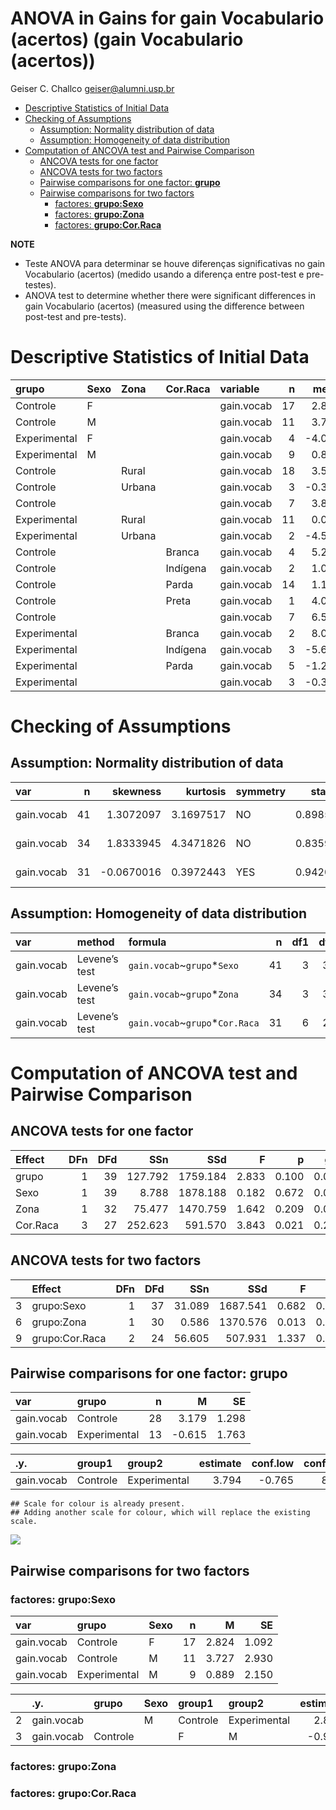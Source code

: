 ANOVA in Gains for gain Vocabulario (acertos) (gain Vocabulario
(acertos))
================
Geiser C. Challco <geiser@alumni.usp.br>

- [Descriptive Statistics of Initial
  Data](#descriptive-statistics-of-initial-data)
- [Checking of Assumptions](#checking-of-assumptions)
  - [Assumption: Normality distribution of
    data](#assumption-normality-distribution-of-data)
  - [Assumption: Homogeneity of data
    distribution](#assumption-homogeneity-of-data-distribution)
- [Computation of ANCOVA test and Pairwise
  Comparison](#computation-of-ancova-test-and-pairwise-comparison)
  - [ANCOVA tests for one factor](#ancova-tests-for-one-factor)
  - [ANCOVA tests for two factors](#ancova-tests-for-two-factors)
  - [Pairwise comparisons for one factor:
    **grupo**](#pairwise-comparisons-for-one-factor-grupo)
  - [Pairwise comparisons for two
    factors](#pairwise-comparisons-for-two-factors)
    - [factores: **grupo:Sexo**](#factores-gruposexo)
    - [factores: **grupo:Zona**](#factores-grupozona)
    - [factores: **grupo:Cor.Raca**](#factores-grupocorraca)

**NOTE**

- Teste ANOVA para determinar se houve diferenças significativas no gain
  Vocabulario (acertos) (medido usando a diferença entre post-test e
  pre-testes).
- ANOVA test to determine whether there were significant differences in
  gain Vocabulario (acertos) (measured using the difference between
  post-test and pre-tests).

# Descriptive Statistics of Initial Data

| grupo        | Sexo | Zona   | Cor.Raca | variable   |   n |   mean | median | min | max |     sd |    se |     ci |  iqr |
|:-------------|:-----|:-------|:---------|:-----------|----:|-------:|-------:|----:|----:|-------:|------:|-------:|-----:|
| Controle     | F    |        |          | gain.vocab |  17 |  2.824 |    2.0 |  -5 |  12 |  4.503 | 1.092 |  2.315 | 6.00 |
| Controle     | M    |        |          | gain.vocab |  11 |  3.727 |    3.0 |  -8 |  28 |  9.717 | 2.930 |  6.528 | 5.50 |
| Experimental | F    |        |          | gain.vocab |   4 | -4.000 |   -4.5 | -10 |   3 |  5.354 | 2.677 |  8.520 | 4.00 |
| Experimental | M    |        |          | gain.vocab |   9 |  0.889 |    0.0 |  -8 |  15 |  6.451 | 2.150 |  4.958 | 3.00 |
| Controle     |      | Rural  |          | gain.vocab |  18 |  3.500 |    1.5 |  -5 |  28 |  7.081 | 1.669 |  3.522 | 4.75 |
| Controle     |      | Urbana |          | gain.vocab |   3 | -0.333 |    2.0 |  -7 |   4 |  5.859 | 3.383 | 14.556 | 5.50 |
| Controle     |      |        |          | gain.vocab |   7 |  3.857 |    6.0 |  -8 |  12 |  7.198 | 2.721 |  6.657 | 9.50 |
| Experimental |      | Rural  |          | gain.vocab |  11 |  0.091 |   -1.0 |  -8 |  15 |  6.236 | 1.880 |  4.190 | 5.00 |
| Experimental |      | Urbana |          | gain.vocab |   2 | -4.500 |   -4.5 | -10 |   1 |  7.778 | 5.500 | 69.884 | 5.50 |
| Controle     |      |        | Branca   | gain.vocab |   4 |  5.250 |    5.0 |  -1 |  12 |  5.377 | 2.689 |  8.557 | 4.75 |
| Controle     |      |        | Indígena | gain.vocab |   2 |  1.000 |    1.0 |   1 |   1 |  0.000 | 0.000 |  0.000 | 0.00 |
| Controle     |      |        | Parda    | gain.vocab |  14 |  1.143 |    1.5 |  -8 |  11 |  4.865 | 1.300 |  2.809 | 3.00 |
| Controle     |      |        | Preta    | gain.vocab |   1 |  4.000 |    4.0 |   4 |   4 |        |       |        | 0.00 |
| Controle     |      |        |          | gain.vocab |   7 |  6.571 |    6.0 |  -5 |  28 | 10.907 | 4.122 | 10.087 | 9.50 |
| Experimental |      |        | Branca   | gain.vocab |   2 |  8.000 |    8.0 |   1 |  15 |  9.899 | 7.000 | 88.943 | 7.00 |
| Experimental |      |        | Indígena | gain.vocab |   3 | -5.667 |   -5.0 |  -8 |  -4 |  2.082 | 1.202 |  5.171 | 2.00 |
| Experimental |      |        | Parda    | gain.vocab |   5 | -1.200 |   -1.0 |  -3 |   0 |  1.304 | 0.583 |  1.619 | 2.00 |
| Experimental |      |        |          | gain.vocab |   3 | -0.333 |    3.0 | -10 |   6 |  8.505 | 4.910 | 21.127 | 8.00 |

# Checking of Assumptions

## Assumption: Normality distribution of data

| var        |   n |   skewness |  kurtosis | symmetry | statistic | method       |         p | p.signif | normality |
|:-----------|----:|-----------:|----------:|:---------|----------:|:-------------|----------:|:---------|:----------|
| gain.vocab |  41 |  1.3072097 | 3.1697517 | NO       | 0.8985949 | Shapiro-Wilk | 0.0015075 | \*\*     | NO        |
| gain.vocab |  34 |  1.8333945 | 4.3471826 | NO       | 0.8359538 | Shapiro-Wilk | 0.0001380 | \*\*\*   | NO        |
| gain.vocab |  31 | -0.0670016 | 0.3972443 | YES      | 0.9420610 | Shapiro-Wilk | 0.0941019 | ns       | YES       |

## Assumption: Homogeneity of data distribution

| var        | method        | formula                          |   n | df1 | df2 | statistic |         p | p.signif |
|:-----------|:--------------|:---------------------------------|----:|----:|----:|----------:|----------:|:---------|
| gain.vocab | Levene’s test | `gain.vocab`~`grupo`\*`Sexo`     |  41 |   3 |  37 | 0.7622738 | 0.5224708 | ns       |
| gain.vocab | Levene’s test | `gain.vocab`~`grupo`\*`Zona`     |  34 |   3 |  30 | 0.0511724 | 0.9844109 | ns       |
| gain.vocab | Levene’s test | `gain.vocab`~`grupo`\*`Cor.Raca` |  31 |   6 |  24 | 1.9868710 | 0.1074003 | ns       |

# Computation of ANCOVA test and Pairwise Comparison

## ANCOVA tests for one factor

| Effect   | DFn | DFd |     SSn |      SSd |     F |     p |   ges | p\<.05 |
|:---------|----:|----:|--------:|---------:|------:|------:|------:|:-------|
| grupo    |   1 |  39 | 127.792 | 1759.184 | 2.833 | 0.100 | 0.068 |        |
| Sexo     |   1 |  39 |   8.788 | 1878.188 | 0.182 | 0.672 | 0.005 |        |
| Zona     |   1 |  32 |  75.477 | 1470.759 | 1.642 | 0.209 | 0.049 |        |
| Cor.Raca |   3 |  27 | 252.623 |  591.570 | 3.843 | 0.021 | 0.299 | \*     |

## ANCOVA tests for two factors

|     | Effect         | DFn | DFd |    SSn |      SSd |     F |     p |   ges | p\<.05 |
|:----|:---------------|----:|----:|-------:|---------:|------:|------:|------:|:-------|
| 3   | grupo:Sexo     |   1 |  37 | 31.089 | 1687.541 | 0.682 | 0.414 | 0.018 |        |
| 6   | grupo:Zona     |   1 |  30 |  0.586 | 1370.576 | 0.013 | 0.911 | 0.000 |        |
| 9   | grupo:Cor.Raca |   2 |  24 | 56.605 |  507.931 | 1.337 | 0.281 | 0.100 |        |

## Pairwise comparisons for one factor: **grupo**

| var        | grupo        |   n |      M |    SE |
|:-----------|:-------------|----:|-------:|------:|
| gain.vocab | Controle     |  28 |  3.179 | 1.298 |
| gain.vocab | Experimental |  13 | -0.615 | 1.763 |

| .y.        | group1   | group2       | estimate | conf.low | conf.high |    se | statistic |   p | p.adj | p.adj.signif |
|:-----------|:---------|:-------------|---------:|---------:|----------:|------:|----------:|----:|------:|:-------------|
| gain.vocab | Controle | Experimental |    3.794 |   -0.765 |     8.353 | 2.254 |     1.683 | 0.1 |   0.1 | ns           |

    ## Scale for colour is already present.
    ## Adding another scale for colour, which will replace the existing scale.

![](C:/Users/geise/OneDrive/Workspace/WordGen-Stari-2/results/stari-gain.vocab-Serie-7-ano-gain_files/figure-gfm/unnamed-chunk-18-1.png)<!-- -->

## Pairwise comparisons for two factors

### factores: **grupo:Sexo**

| var        | grupo        | Sexo |   n |     M |    SE |
|:-----------|:-------------|:-----|----:|------:|------:|
| gain.vocab | Controle     | F    |  17 | 2.824 | 1.092 |
| gain.vocab | Controle     | M    |  11 | 3.727 | 2.930 |
| gain.vocab | Experimental | M    |   9 | 0.889 | 2.150 |

|     | .y.        | grupo    | Sexo | group1   | group2       | estimate | conf.low | conf.high |    se | statistic |     p | p.adj | p.adj.signif |
|:----|:-----------|:---------|:-----|:---------|:-------------|---------:|---------:|----------:|------:|----------:|------:|------:|:-------------|
| 2   | gain.vocab |          | M    | Controle | Experimental |    2.838 |   -3.431 |     9.107 | 3.085 |      0.92 | 0.364 | 0.364 | ns           |
| 3   | gain.vocab | Controle |      | F        | M            |   -0.904 |   -6.301 |     4.493 | 2.656 |     -0.34 | 0.736 | 0.736 | ns           |

### factores: **grupo:Zona**

### factores: **grupo:Cor.Raca**
